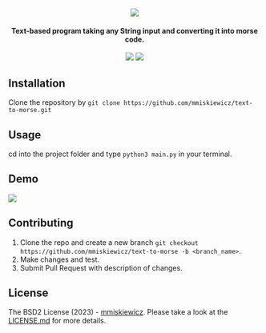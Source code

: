 <h1 align="center">
  <img src=https://user-images.githubusercontent.com/32812860/216024178-8dfbf68b-519b-49d1-96b7-7ef98d1ab63d.png></img>
  </h1>
  
<h4 align="center">
  Text-based program taking any String input and converting it into morse code.
  </h4>
  
<p align="center">
    <img src=https://img.shields.io/github/repo-size/mmiskiewicz/text-to-morse></img>
  <img src=https://img.shields.io/github/directory-file-count/mmiskiewicz/text-to-morse></img>
  </p>
  

## Installation

Clone the repository by `git clone https://github.com/mmiskiewicz/text-to-morse.git`

## Usage

cd into the project folder and type `python3 main.py` in your terminal.

## Demo

<img src=https://user-images.githubusercontent.com/32812860/216028758-e7f26ee0-7613-4893-95ab-4c52ef37840b.gif></img>

## Contributing

1. Clone the repo and create a new branch `git checkout https://github.com/mmiskiewicz/text-to-morse -b <branch_name>`.
2. Make changes and test.
3. Submit Pull Request with description of changes.

## License

The BSD2 License (2023) - <a href="https://github.com/mmiskiewicz">mmiskiewicz</a>. Please take a look at the <a href="https://github.com/mmiskiewicz/text-to-morse/blob/main/LICENSE.md">LICENSE.md</a> for more details.

